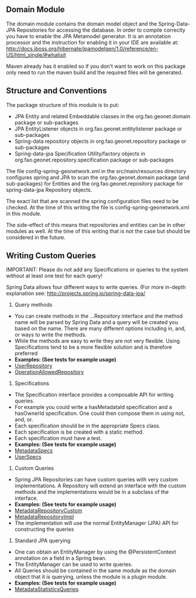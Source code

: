 Domain Module
-------------

The domain module contains the domain model object and the Spring-Data-JPA Repositories for accessing the database.  In order to
compile correctly you have to enable the JPA Metamodel generator.  It is an annotation processor and the instruction for enabling 
it in your IDE are available at: http://docs.jboss.org/hibernate/jpamodelgen/1.0/reference/en-US/html_single/#whatisit

Maven already has it enabled so if you don't want to work on this package only need to run the maven build and the 
required files will be generated.

Structure and Conventions
-------------------------

The package structure of this module is to put:

* JPA Entity and related Embeddable classes in the org.fao.geonet.domain package or sub-packages
* JPA EntityListener objects in org.fao.geonet.entitylistener package or sub-packages
* Spring-data repository objects in org.fao.geonet.repository package or sub-packages
* Spring-data-jpa Specification Utility/factory objects in org.fao.geonet.repository.specification package or sub-packages

The file config-spring-geonetwork.xml in the src/main/resources directory configures spring and JPA to scan the 
org.fao.geonet.domain package (and sub-packages) for Entities and the org.fao.geonet.repository package for spring-data-jpa
Repository objects.

The exact list that are scanned the spring configuration files need to be checked.  At the time of this writing the file
is config-spring-geonetwork.xml in this module.

The side-effect of this means that repositories and entities can be in other modules as well.  At the time of this writing
that is not the case but should be considered in the future.   

Writing Custom Queries
----------------------

IMPORTANT:  Please do not add any Specifications or queries to the system without at least one test for each query!

Spring Data allows four different ways to write queries. (For more in-depth explanation see: http://projects.spring.io/spring-data-jpa/

1.  Query methods
 * You can create methods in the ...Repository interface and the method name will be parsed by Spring Data and a query will be created you based on the name.  There are many different options including in, and, or ways to write the methods.
 * While the methods are easy to write they are not very flexible.  Using Specifications tend to be a more flexible solution and is therefore preferred
 * **Examples: (See tests for example usage)**
  * [UserRepository](src/main/java/org/fao/geonet/repository/UserRepository.java)
  * [OperationAllowedRepository](src/main/java/org/fao/geonet/repository/OperationAllowedRepository.java)
1. Specifications
 * The Specification interface provides a composable API for writing queries.
 * For example you could write a hasMetadataId specification and a hasOwnerId specification.  One could then compose them in using not, and, or.
 * Each specification should be in the appropriate <DomainObject>Specs class.
 * Each specification is be created with a static method.
 * Each specification must have a test.
 * **Examples: (See tests for example usage)**
  * [MetadataSpecs](src/main/java/org/fao/geonet/repository/specification/MetadataSpecs.java)
  * [UserSpecs](src/main/java/org/fao/geonet/repository/specification/UserSpecs.java)
1. Custom Queries
 * Spring JPA Repositories can have custom queries with very custom implementations.  A Repository will extend an interface with the custom methods and the implementations would be in a subclass of the interface.
 * **Examples: (See tests for example usage)**
  * [MetadataRepositoryCustom](src/main/java/org/fao/geonet/repository/MetadataRepositoryCustom.java)
  * [MetadataRepositoryImpl](src/main/java/org/fao/geonet/repository/MetadataRepositoryImpl.java)
 * The implementation will use the normal EntityManager (JPA) API for constructing the queries
1. Standard JPA querying
 * One can obtain an EntityManager by using the @PersistentContext annotation on a field in a Spring bean.
 * The EntityManager can be used to write queries.
 * All Queries should be contained in the same module as the domain object that it is querying, unless the module is a plugin module.
 * **Examples: (See tests for example usage)**
  * [MetadataStatisticsQueries](src/main/java/org/fao/geonet/repository/statistic/MetadataStatisticsQueries.java)
